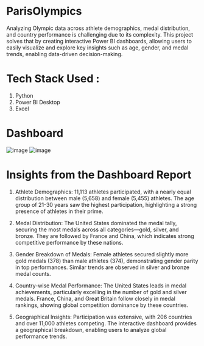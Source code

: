 # ParisOlympics
Analyzing Olympic data across athlete demographics, medal distribution, and country performance is challenging due to its complexity. This project solves that by creating interactive Power BI dashboards, allowing users to easily visualize and explore key insights such as age, gender, and medal trends, enabling data-driven decision-making.
# Tech Stack Used : 
1. Python
2. Power BI Desktop
3. Excel

# Dashboard 
![image](https://github.com/user-attachments/assets/9d42b508-99c5-47a1-9432-3c0c5e9efff5)
![image](https://github.com/user-attachments/assets/3d991bbb-e8ec-4173-aac2-c64db4d55a35)

# Insights from the Dashboard Report
1. Athlete Demographics: 11,113 athletes participated, with a nearly equal distribution between male (5,658) and female (5,455) athletes. The age group of 21-30 years saw the highest participation, highlighting a strong presence of athletes in their prime.

2. Medal Distribution: The United States dominated the medal tally, securing the most medals across all categories—gold, silver, and bronze. They are followed by France and China, which indicates strong competitive performance by these nations.

3. Gender Breakdown of Medals: Female athletes secured slightly more gold medals (378) than male athletes (374), demonstrating gender parity in top performances. Similar trends are observed in silver and bronze medal counts.

4. Country-wise Medal Performance: The United States leads in medal achievements, particularly excelling in the number of gold and silver medals. France, China, and Great Britain follow closely in medal rankings, showing global competition dominance by these countries.

5. Geographical Insights: Participation was extensive, with 206 countries and over 11,000 athletes competing. The interactive dashboard provides a geographical breakdown, enabling users to analyze global performance trends.
